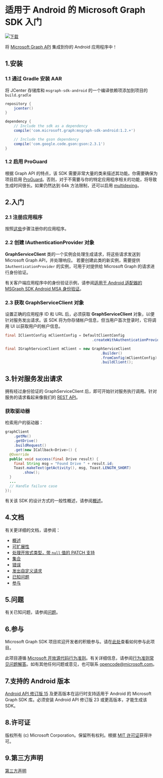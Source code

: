 # 适用于 Android 的 Microsoft Graph SDK 入门

[ ![下载](https://api.bintray.com/packages/microsoftgraph/Maven/msgraph-sdk-android/images/download.svg) ](https://bintray.com/microsoftgraph/Maven/msgraph-sdk-android/_latestVersion)

将 [Microsoft Graph API](https://graph.microsoft.io/en-us/getting-started) 集成到你的 Android 应用程序中！

## 1.安装
### 1.1 通过 Gradle 安装 AAR
将 JCenter 存储库和 `msgraph-sdk-android` 的一个编译依赖项添加到项目的 `build.gradle`

```gradle
repository {
    jcenter()
}

dependency {
    // Include the sdk as a dependency
    compile('com.microsoft.graph:msgraph-sdk-android:1.2.+')

    // Include the gson dependency
    compile('com.google.code.gson:gson:2.3.1')
}
```

### 1.2 启用 ProGuard
根据 Graph API 的特点，该 SDK 需要非常大量的类来描述其功能。你需要确保为项目启用 [ProGuard](https://developer.android.com/studio/build/shrink-code.html)。否则，对于不需要与你的特定应用程序相关的功能，将导致生成时间很长。如果仍然达到 64k 方法限制，还可以启用 [multidexing](https://developer.android.com/studio/build/multidex.html)。

## 2.入门

### 2.1 注册应用程序

按照[这些](https://graph.microsoft.io/en-us/app-registration)步骤注册你的应用程序。

### 2.2 创建 IAuthenticationProvider 对象

**GraphServiceClient** 类的一个实例会处理生成请求，将这些请求发送到
Microsoft Graph API，并处理响应。
若要创建此类的新实例，需要提供
`IAuthenticationProvider` 的实例，可用于对提供给 Microsoft Graph 的请求进行身份验证。

有关客户端应用程序中的身份验证示例，请参阅[适用于 Android 适配器的 MSGraph SDK Android MSA 身份验证](https://github.com/microsoftgraph/msgraph-sdk-android-msa-auth-for-android-adapter)。

### 2.3 获取 GraphServiceClient 对象

设置正确的应用程序 ID 和 URL 后，必须获取 **GraphServiceClient** 对象，以便针对服务发出请求。该 SDK 将为你存储帐户信息，但当用户首次登录时，它将调用 UI 以获取用户的帐户信息。

```java
final IClientConfig mClientConfig = DefaultClientConfig
                                        .createWithAuthenticationProvider(mAuthenticationProvider);

final IGraphServiceClient mClient = new GraphServiceClient
                                            .Builder()
                                            .fromConfig(mClientConfig)
                                            .buildClient();
```

## 3.针对服务发出请求

拥有经过身份验证的 GraphServiceClient 后，即可开始针对服务执行调用。针对服务的请求看起来像我们的 [REST API](https://graph.microsoft.io/en-us/docs)。

### 获取驱动器

检索用户的驱动器：

```java
graphClient
    .getMe()
    .getDrive()
    .buildRequest()
    .get(new ICallback<Drive>() {
  @Override
  public void success(final Drive result) {
    final String msg = "Found Drive " + result.id;
    Toast.makeText(getActivity(), msg, Toast.LENGTH_SHORT)
        .show();
  }
  ...
  // Handle failure case
});
```

有关该 SDK 的设计方式的一般性概述，请参阅[概述](docs/overview.md)。

## 4.文档

有关更详细的文档，请参阅：

* [概述](docs/overview.md)
* [可扩展性](docs/extensibility.md)
* [处理开放式类型，带 `null` 值的 PATCH 支持](docs/opentypes.md)
* [集合](docs/collections.md)
* [错误](docs/errors.md)
* [发出自定义请求](docs/custom-queries.md)
* [已知问题](docs/known-issues.md)
* [参与](docs/contributions.md)

## 5.问题

有关已知问题，请参阅[问题](https://github.com/MicrosoftGraph/sdk-android/issues)。

## 6.参与

Microsoft Graph SDK 项目欢迎开发者的积极参与。请在[此处](docs/contributions.md)查看如何参与此项目。

此项目遵循 [Microsoft 开放源代码行为准则](https://opensource.microsoft.com/codeofconduct/)。有关详细信息，请参阅[行为准则常见问题解答](https://opensource.microsoft.com/codeofconduct/faq/)。如有其他任何问题或意见，也可联系 [opencode@microsoft.com](mailto:opencode@microsoft.com)。

## 7.支持的 Android 版本
[Android API 修订版 15](http://source.android.com/source/build-numbers.html) 及更高版本在运行时支持适用于 Android 的 Microsoft Graph SDK 库。必须安装 Android API 修订版 23 或更高版本，才能生成该 SDK。

## 8.许可证

版权所有 (c) Microsoft Corporation。保留所有权利。根据 [MIT 许可证](LICENSE)获得许可。

## 9.第三方声明

[第三方声明](THIRD%20PARTY%20NOTICES)
